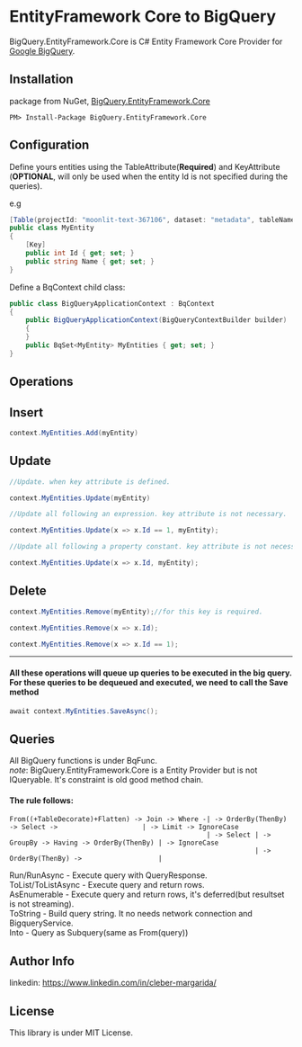 EntityFramework Core to BigQuery 
================
BigQuery.EntityFramework.Core is C# Entity Framework Core Provider for [Google BigQuery](https://cloud.google.com/bigquery/).

Installation
---
package from NuGet, [BigQuery.EntityFramework.Core](https://nuget.org/packages/BigQuery.EntityFramework.Core)

```
PM> Install-Package BigQuery.EntityFramework.Core
```

Configuration
---
Define yours entities using the TableAttribute(**Required**) and KeyAttribute (**OPTIONAL**, will only be used when the entity Id is not specified during the queries).

e.g
```csharp
[Table(projectId: "moonlit-text-367106", dataset: "metadata", tableName: "myentity")]
public class MyEntity
{
    [Key]
    public int Id { get; set; }
    public string Name { get; set; }
}
```
Define a BqContext child class:

``` csharp
public class BigQueryApplicationContext : BqContext
{
    public BigQueryApplicationContext(BigQueryContextBuilder builder) : base(builder) 
    {
    }
    public BqSet<MyEntity> MyEntities { get; set; }
}
```
Operations
---
## Insert
``` csharp
context.MyEntities.Add(myEntity)
```
## Update
``` csharp
//Update. when key attribute is defined.

context.MyEntities.Update(myEntity)
```
``` csharp
//Update all following an expression. key attribute is not necessary.

context.MyEntities.Update(x => x.Id == 1, myEntity);
```
``` csharp
//Update all following a property constant. key attribute is not necessary.

context.MyEntities.Update(x => x.Id, myEntity);
```
## Delete
``` csharp
context.MyEntities.Remove(myEntity);//for this key is required.
```
``` csharp
context.MyEntities.Remove(x => x.Id);
```
``` csharp
context.MyEntities.Remove(x => x.Id == 1);
```
----
#### All these operations will queue up queries to be executed in the big query. For these queries to be dequeued and executed, we need to call the Save method
``` csharp
await context.MyEntities.SaveAsync();
```
Queries
---
All BigQuery functions is under BqFunc.
<br>
*note*: BigQuery.EntityFramework.Core is a Entity Provider but is not IQueryable. It's constraint is old good method chain.
#### The rule follows:
```
From((+TableDecorate)+Flatten) -> Join -> Where -| -> OrderBy(ThenBy) -> Select ->                     | -> Limit -> IgnoreCase
                                                 | -> Select | -> GroupBy -> Having -> OrderBy(ThenBy) | -> IgnoreCase
                                                             | -> OrderBy(ThenBy) ->                   |
```
Run/RunAsync - Execute query with QueryResponse.
<br> 
ToList/ToListAsync - Execute query and return rows.
<br> 
AsEnumerable - Execute query and return rows, it's deferred(but resultset is not streaming).
<br> 
ToString - Build query string. It no needs network connection and BigqueryService.
<br> 
Into - Query as Subquery(same as From(query))

Author Info
---
linkedin: https://www.linkedin.com/in/cleber-margarida/

License
---
This library is under MIT License.
